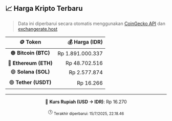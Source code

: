 

<!-- HARGA_KRIPTO -->
## 📈 Harga Kripto Terbaru

> Data ini diperbarui secara otomatis menggunakan [CoinGecko API](https://www.coingecko.com/) dan [exchangerate.host](https://exchangerate.host/)

<div align="center">

| 🪙 Token | 💰 Harga (IDR) |
|:------:|---------------:|
| 🟠 **Bitcoin (BTC)**   | Rp 1.891.000.337 |
| 🔵 **Ethereum (ETH)**  | Rp 48.702.516 |
| 🟣 **Solana (SOL)**    | Rp 2.577.874 |
| 🟢 **Tether (USDT)**   | Rp 16.266 |

---

💱 **Kurs Rupiah (USD → IDR)**: Rp 16.270

🕒 <sub>Terakhir diperbarui: 15/7/2025, 22.18.46</sub>

</div>
<!-- /HARGA_KRIPTO -->